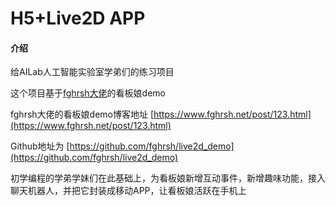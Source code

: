 # H5+Live2D APP

#### 介绍
给AILab人工智能实验室学弟们的练习项目

这个项目基于[fghrsh大佬](https://www.fghrsh.net)的看板娘demo

fghrsh大佬的看板娘demo博客地址 [https://www.fghrsh.net/post/123.html](https://www.fghrsh.net/post/123.html)

Github地址为 [https://github.com/fghrsh/live2d_demo](https://github.com/fghrsh/live2d_demo)

初学编程的学弟学妹们在此基础上，为看板娘新增互动事件，新增趣味功能，接入聊天机器人，并把它封装成移动APP，让看板娘活跃在手机上